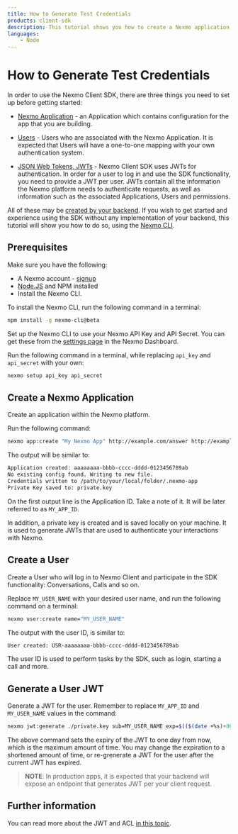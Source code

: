 ```yaml
---
title: How to Generate Test Credentials
products: client-sdk
description: This tutorial shows you how to create a Nexmo application, users and tokens.
languages:
    - Node
---
```


# How to Generate Test Credentials

In order to use the Nexmo Client SDK, there are three things you need to set up before getting started:

* [Nexmo Application](/conversation/concepts/application) - an Application which contains configuration for the app that you are building.

* [Users](/conversation/concepts/user) - Users who are associated with the Nexmo Application. It is expected that Users will have a one-to-one mapping with your own authentication system.

* [JSON Web Tokens, JWTs](https://jwt.io/) - Nexmo Client SDK uses JWTs for authentication. In order for a user to log in and use the SDK functionality, you need to provide a JWT per user. JWTs contain all the information the Nexmo platform needs to authenticate requests, as well as information such as the associated Applications, Users and permissions.

All of these may be [created by your backend](/conversation/overview). 
If you wish to get started and experience using the SDK without any implementation of your backend, this tutorial will show you how to do so, using the [Nexmo CLI](https://github.com/Nexmo/nexmo-cli).

## Prerequisites

Make sure you have the following:

* A Nexmo account - [signup](https://dashboard.nexmo.com)
* [Node.JS](https://nodejs.org/en/download/) and NPM installed
* Install the Nexmo CLI.

To install the Nexmo CLI, run the following command in a terminal:

```bash
npm install -g nexmo-cli@beta
```

Set up the Nexmo CLI to use your Nexmo API Key and API Secret. You can get these from the [settings page](https://dashboard.nexmo.com/settings) in the Nexmo Dashboard.

Run the following command in a terminal, while replacing `api_key` and `api_secret` with your own:

```bash
nexmo setup api_key api_secret
```

## Create a Nexmo Application

Create an application within the Nexmo platform.

Run the following command:

```bash
nexmo app:create "My Nexmo App" http://example.com/answer http://example.com/event --type=rtc --keyfile=private.key
```

The output will be similar to:

```bash
Application created: aaaaaaaa-bbbb-cccc-dddd-0123456789ab
No existing config found. Writing to new file.
Credentials written to /path/to/your/local/folder/.nexmo-app
Private Key saved to: private.key
```

On the first output line is the Application ID. Take a note of it. It will be later referred to as `MY_APP_ID`.

In addition, a private key is created and is saved locally on your machine. It is used to generate JWTs that are used to authenticate your interactions with Nexmo.

## Create a User

Create a User who will log in to Nexmo Client and participate in the SDK functionality: Conversations, Calls and so on.

Replace `MY_USER_NAME` with your desired user name, and run the following command on a terminal:

```bash
nexmo user:create name="MY_USER_NAME"
```

The output with the user ID, is similar to:

```sh
User created: USR-aaaaaaaa-bbbb-cccc-dddd-0123456789ab
```

The user ID is used to perform tasks by the SDK, such as login, starting a call and more.

## Generate a User JWT

Generate a JWT for the user. Remember to replace `MY_APP_ID` and `MY_USER_NAME` values in the command:

```bash
nexmo jwt:generate ./private.key sub=MY_USER_NAME exp=$(($(date +%s)+86400)) acl='"paths":{"/v1/users/**":{},"/v1/conversations/**":{},"/v1/sessions/**":{},"/v1/devices/**":{},"/v1/image/**":{},"/v3/media/**":{},"/v1/applications/**":{},"/v1/push/**":{},"/v1/knocking/**":{}}}' application_id=MY_APP_ID
```

The above command sets the expiry of the JWT to one day from now, which is the maximum amount of time. You may change the expiration to a shortened amount of time, or re-grenerate a JWT for the user after the current JWT has expired.

> **NOTE**: In production apps, it is expected that your backend will expose an endpoint that generates JWT per your client request.

## Further information

You can read more about the JWT and ACL [in this topic](/client-sdk/concepts/jwt-acl).
